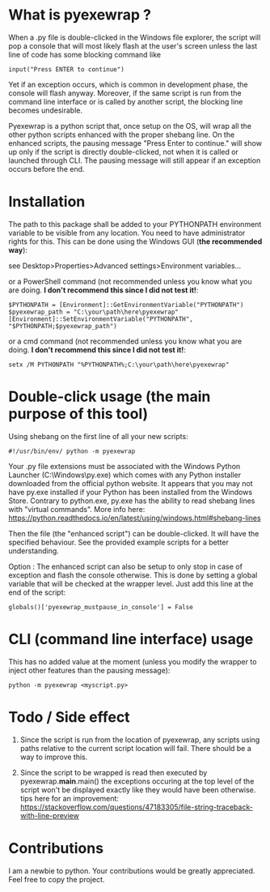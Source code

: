 # What is pyexewrap ?
When a .py file is double-clicked in the Windows file explorer, the script will pop a console that will most likely flash at the user's screen unless the last line of code has some blocking command like 
```commandline
input("Press ENTER to continue")
```
Yet if an exception occurs, which is common in development phase, the console will flash anyway.
Moreover, if the same script is run from the command line interface or is called by another script, the blocking line becomes undesirable.

Pyexewrap is a python script that, once setup on the OS, will wrap all the other python scripts enhanced with the proper shebang line.
On the enhanced scripts, the pausing message "Press Enter to continue." will show up only if the script is directly double-clicked, not when it is called or launched through CLI.
The pausing message will still appear if an exception occurs before the end.

# Installation
The path to this package shall be added to your PYTHONPATH environment variable to be visible from any location.
You need to have administrator rights for this.
This can be done using the Windows GUI (**the recommended way**): 

see Desktop>Properties>Advanced settings>Environment variables... 

or a PowerShell command (not recommended unless you know what you are doing. **I don't recommend this since I did not test it!**:
```commandline
$PYTHONPATH = [Environment]::GetEnvironmentVariable("PYTHONPATH")
$pyexewrap_path = "C:\your\path\here\pyexewrap"
[Environment]::SetEnvironmentVariable("PYTHONPATH", "$PYTHONPATH;$pyexewrap_path")
```
or a cmd command (not recommended unless you know what you are doing. **I don't recommend this since I did not test it!**:
```commandline
setx /M PYTHONPATH "%PYTHONPATH%;C:\your\path\here\pyexewrap"
```

# Double-click usage (the main purpose of this tool)
Using shebang on the first line of all your new scripts:
```commandline
#!/usr/bin/env/ python -m pyexewrap
```
Your .py file extensions must be associated with the Windows Python Launcher (C:\Windows\py.exe) which comes with any Python installer downloaded from the official python website.
It appears that you may not have py.exe installed if your Python has been installed from the Windows Store.
Contrary to python.exe, py.exe has the ability to read shebang lines with "virtual commands".
More info here: https://python.readthedocs.io/en/latest/using/windows.html#shebang-lines

Then the file (the "enhanced script") can be double-clicked. It will have the specified behaviour.
See the provided example scripts for a better understanding.

Option : The enhanced script can also be setup to only stop in case of exception and flash the console otherwise.
This is done by setting a global variable that will be checked at the wrapper level. Just add this line at the end of the script:
```commandline
globals()['pyexewrap_mustpause_in_console'] = False
```

# CLI (command line interface) usage
This has no added value at the moment (unless you modify the wrapper to inject other features than the pausing message):
```commandline
python -m pyexewrap <myscript.py>
```

# Todo / Side effect
1) Since the script is run from the location of pyexewrap, any scripts using paths relative to the current script location will fail. There should be a way to improve this.

2) Since the script to be wrapped is read then executed by pyexewrap.__main__.main() the exceptions occuring at the top level of the script won't be displayed exactly like they would have been otherwise.
 tips here for an improvement: https://stackoverflow.com/questions/47183305/file-string-traceback-with-line-preview

# Contributions
I am a newbie to python. Your contributions would be greatly appreciated. Feel free to copy the project.

